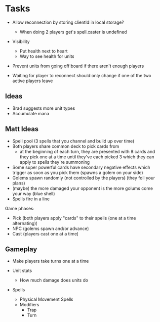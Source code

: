 # Tasks

- Allow reconnection by storing clientId in local storage?
  - When doing 2 players get's spell.caster is undefined
- Visibility

  - Put health next to heart
  - Way to see health for units

- Prevent units from going off board if there aren't enough players
- Waiting for player to reconnect should only change if one of the two active players leave

## Ideas

- Brad suggests more unit types
- Accumulate mana

## Matt Ideas

- Spell pool (3 spells that you channel and build up over time)
- Both players share common deck to pick cards from
  - at the beginning of each turn, they are presented with 8 cards and they pick one at a time until they've each picked 3 which they can apply to spells they're summoning
- Some super powerful cards have secondary negative effects which trigger as soon as you pick them (spawns a golem on your side)
- Golems spawn randomly (not controlled by the players) (they foil your plans)
- (maybe) the more damaged your opponent is the more golums come your way (blue shell)
- Spells fire in a line

Game phases:

- Pick (both players apply "cards" to their spells (one at a time alternating))
- NPC (golems spawn and/or advance)
- Cast (players cast one at a time)

## Gameplay

- Make players take turns one at a time
- Unit stats

  - How much damage does units do

- Spells
  - Physical Movement Spells
  - Modifiers
    - Trap
    - Turn
